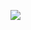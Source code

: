 ![](https://komarev.com/ghpvc/?username=impulsivepersona&color=yellow&style=for-the-badge&label=lures+&base=9581)
